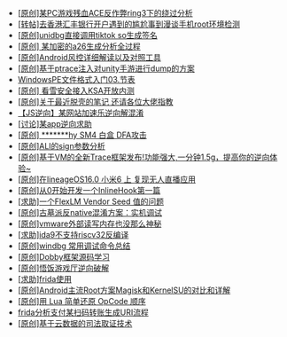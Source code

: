 + [[原创]某PC游戏残血ACE反作弊ring3下的绕过分析](https://bbs.kanxue.com/thread-284667.htm)
+ [[转帖]去香港汇丰银行开户遇到的尴尬事到漫谈手机root环境检测](https://bbs.kanxue.com/thread-285754.htm)
+ [[原创]unidbg直接调用tiktok so生成签名](https://bbs.kanxue.com/thread-285623.htm)
+ [[原创] 某加密的a26生成分析全过程](https://bbs.kanxue.com/thread-286228.htm)
+ [[原创]Android风控详细解读以及对照工具](https://bbs.kanxue.com/thread-286120.htm)
+ [[原创]基于ptrace注入对unity手游进行dump的方案](https://bbs.kanxue.com/thread-286222.htm)
+ [WindowsPE文件格式入门03.节表](https://bbs.kanxue.com/thread-286227.htm)
+ [[原创] 看雪安全接入KSA开放内测](https://bbs.kanxue.com/thread-251837.htm)
+ [[原创]关于最近脱壳的笔记 还请各位大佬指教](https://bbs.kanxue.com/thread-281745.htm)
+ [【JS逆向】某网站加速乐逆向解混淆](https://bbs.kanxue.com/thread-286225.htm)
+ [[讨论]某app逆向求助](https://bbs.kanxue.com/thread-277022.htm)
+ [[原创] *******hy SM4 白盒 DFA攻击](https://bbs.kanxue.com/thread-285313.htm)
+ [[原创]ALI的sign参数分析](https://bbs.kanxue.com/thread-284292.htm)
+ [[原创]基于VM的全新Trace框架发布!功能强大,一分钟1.5g，提高你的逆向体验~](https://bbs.kanxue.com/thread-285471.htm)
+ [[原创]在lineageOS16.0 小米6 上 复现无人直播应用](https://bbs.kanxue.com/thread-270014.htm)
+ [[原创]从0开始开发一个InlineHook第一篇](https://bbs.kanxue.com/thread-284689.htm)
+ [[求助]一个FlexLM Vendor Seed 值的问题](https://bbs.kanxue.com/thread-286148.htm)
+ [[原创]古墓派反native混淆方案：实机调试](https://bbs.kanxue.com/thread-286210.htm)
+ [[原创]vmware外部读写内存也没那么神秘](https://bbs.kanxue.com/thread-284956.htm)
+ [[求助]ida9不支持riscv32反编译](https://bbs.kanxue.com/thread-286231.htm)
+ [[原创]windbg 常用调试命令总结](https://bbs.kanxue.com/thread-285980.htm)
+ [[原创]Dobby框架源码学习](https://bbs.kanxue.com/thread-280661.htm)
+ [[原创]悟饭游戏厅逆向破解](https://bbs.kanxue.com/thread-286194.htm)
+ [[求助]frida使用](https://bbs.kanxue.com/thread-284338.htm)
+ [[原创]Android主流Root方案Magisk和KernelSU的对比和详解](https://bbs.kanxue.com/thread-283505.htm)
+ [[原创]用 Lua 简单还原 OpCode 顺序](https://bbs.kanxue.com/thread-250618.htm)
+ [frida分析支付某扫码转账生成URI流程](https://bbs.kanxue.com/thread-284764.htm)
+ [[原创]基于云数据的司法取证技术](https://bbs.kanxue.com/thread-252805.htm)
